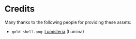# Credits

Many thanks to the following people for providing these assets:

- `gold shell.png`: [Lumisteria] (Lumina)

[Lumisteria]: https://www.nexusmods.com/users/5575844
